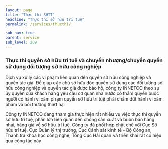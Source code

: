 ```yaml
---
layout: page
title: "Thực thi SHTT"
headline: "Thực thi sở hữu trí tuệ"
permalink: /services/thucthi/

sub_nav: true
parent: service
sub_level: 209
---
```


### Thực thi quyền sở hữu trí tuệ và chuyển nhượng/chuyển quyền sử dụng đối tượng sở hữu công nghiệp

Dịch vụ xử lý các vi phạm liên quan đến quyền sở hữu công nghiệp và quyền tác giả. Để giúp các chủ sở hữu độc quyền sử dụng các đối tượng sở hữu công nghiệp và quyền tác giả được bảo hộ, công ty INNETCO theo sự ủy quyền của khách hàng yêu cầu cơ quan nhà nước có thẩm quyền buộc người có hành vi xâm phạm quyền sở hữu trí tuệ phải chấm dứt hành vi xâm phạm và bồi thường thiệt hại

Công ty INNETCO đang tham gia thực hiện rất nhiều vụ việc thực thi quyền sở hữu trí tuệ, phần lớn liên quan đến chống sản xuất và buôn bán hàng nhái, hàng giả về sở hữu trí tuệ. Công ty đã phối hợp chặt chẽ với Cục Sở hữu trí tuệ, Cục Quản lý thị trường, Cục Cảnh sát kinh tế - Bộ Công an, Thanh tra khoa học công nghệ, Tổng Cục Hải quan và triển khai rất có hiệu quả công tác này